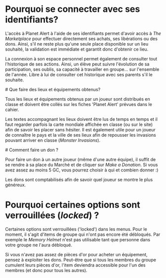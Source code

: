 # Pourquoi se connecter avec ses identifiants?

L'accès à Planet Alert à l'aide de ses identifiants permet d'avoir accès à *The Marketplace* pour effectuer directement ses achats, ses libérations ou des dons. Ainsi, s'il ne reste plus qu'une seule place disponible sur un lieu souhaité, la validation est immédiate et garantit donc d'obtenir ce lieu.

La connexion à son espace personnel permet également de consulter tout l'historique de ses actions. Ainsi, un élève peut suivre l'évolution de sa participation, ses oublis, sa capacité à travailler en groupe... sur l'ensemble de l'année. Libre à lui de consulter cet historique avec ses parents s'il le souhaite.

# Que faire des lieux et équipements obtenus?

Tous les lieux et équipements obtenus par un joueur sont distribués en classe et doivent être collés sur les fiches 'Planet Alert' prévues dans le cahier.

Les textes accompagnant les lieux doivent être lus de temps en temps et il faut regarder parfois la carte mondiale affichée en classe (ou sur le site) afin de savoir les placer sans hésiter. Il est également utile pour un joueur de connaître le pays et la ville de ses lieux afin de repousser les invasions pouvant arriver en classe (*Monster Invasions*).

# Comment faire un don ?

Pour faire un don à un autre joueur (même d'une autre équipe), il suffit de se rendre à sa place du Marché et de cliquer sur _Make a Donation_. Si vous avez assez au moins 5 GC, vous pourrez choisir à qui et combien donner :)

Les dons sont comptabilisés afin de savoir quel joueur se montre le plus généreux.

# Pourquoi certaines options sont verrouillées (*locked*) ?

Certaines options sont verrouillées ('locked') dans les menus. Pour le moment, il s'agit d'items de groupe qui n'ont pas encore été débloqués. Par exemple le _Memory Helmet_ n'est pas utilisable tant que personne dans votre groupe ne l'aura débloqué.

Si vous n'avez pas assez de pièces d'or pour acheter un équipement, pensez à exploiter les dons. Peut-être que si tous les membres du groupe cumulent leurs pièces d'or, l'item deviendra accessible pour l'un des membres (et donc pour tous les autres).

